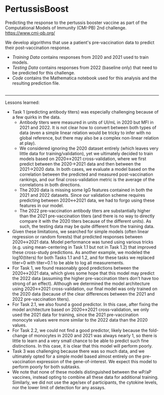 # PertussisBoost
Predicting the response to the pertussis booster vaccine as part of the Computational Models of Immunity (CMI-PB) 2nd challenge.<br>
https://www.cmi-pb.org/

We develop algorithms that use a patient's pre-vaccination data to predict their post-vaccination response.
* *Training Data* contains responses from 2020 and 2021 used to train models.
* *Testing Data* contains responses from 2022 (baseline only) that need to be predicted for this challenge.
* *Code* contains the Mathematica notebook used for this analysis and the resulting prediction file. 
<br><br>
---
Lessons learned:
* Task 1 (predicting antibody titers) was  especially challenging because of a few quirks in the data.
    * Antibody titers were measured in units of UI/mL in 2020 but MFI in 2021 and 2022. It is not clear how to convert between both types of data (even a simple linear relation would be tricky to infer with no global reference, but there may also be a complex non-linear relation at play).
    * We considered ignoring the 2020 dataset entirely (which leaves very little data for training/validation), yet we ultimately decided to train models based on 2020↔2021 cross-validation, where we first predict between the 2020→2021 data and then between the 2021→2020 data. In both cases, we evaluate a model based on the correlation between the predicted and measured post-vaccination rankings, and our final cross-validation metric is the average of the correlations in both directions.
    * The 2020 data is missing some IgG features contained in both the 2021 and 2022 datasets. Since our validation scheme requires predicting between 2020↔2021 data, we had to forgo using these features in our model.
    * The 2022 pre-vaccination antibody titers are substantially higher than the 2021 pre-vaccination titers (and there is no way to directly compare it with the 2020 titers because of the different units). As such, the testing data may be quite different from the training data.
* Given these limitations, we searched for simple models (often linear regression or random forests) that predicted responses between 2020↔2021 data. Model performance was tuned using various tricks (e.g. using mean-centering in Task 1.1 but not in Task 1.2) that improved these cross-study predictions. As another example, we modeled the log10(titers) for both Tasks 1.1 and 1.2, and for these tasks we replaced titer=0 with titer=0.1 to be able to log all measurements.
* For Task 1, we found reasonably good predictions between the 2020↔2021 data, which gives some hope that this model may predict the 2022 data (assuming the higher pre-vaccination titers don't have too strong of an effect). Although we determined the model architecture using 2020↔2021 cross-validation, our final model was only trained on the 2020 data (because of the clear differences between the 2021 and 2022 pre-vaccination titers).
* For Task 2.1, we also found a good predictor. In this case, after fixing the model architecture based on 2020↔2021 cross-validation, we only used the 2021 data for training, since the 2021 pre-vaccination monocyte values were more similar to the 2022 data than the 2020 values. 
* For Task 2.2, we could not find a good predictor, likely because the fold-change of monocytes in 2020 and 2021 was always nearly 1, so there is little to learn and a very small chance to be able to predict such fine distinctions. In this case, it is clear that this model will perform poorly.
* Task 3 was challenging because there was so much data, and we ultimately opted for a simple model based almost entirely on the pre-vaccination expression of the gene-of-interest. We expect this model to perform poorly for both subtasks.
* We note that none of these models distinguished between the wP/aP vaccines, instead opting to combine all these data for additional training. Similarly, we did not use the age/sex of participants, the cytokine levels, nor the lower limit of detection for any assays.